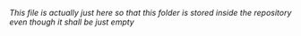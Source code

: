 *This file is actually just here so that this folder is 
stored inside the repository even though it shall be just empty*
